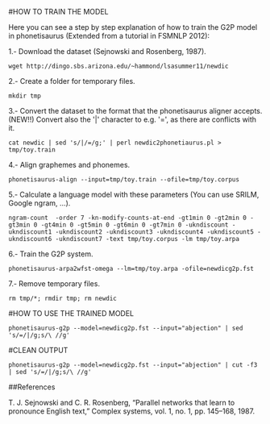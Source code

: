 #HOW TO TRAIN THE MODEL

Here you can see a step by step explanation of how to train the G2P model in phonetisaurus (Extended from a tutorial in FSMNLP 2012):

1.- Download the dataset (Sejnowski and Rosenberg, 1987).

`wget http://dingo.sbs.arizona.edu/~hammond/lsasummer11/newdic`

2.- Create a folder for temporary files.

`mkdir tmp`

3.- Convert the dataset to the format that the phonetisaurus aligner accepts. (NEW!!) Convert also the '|' character to e.g. '=', as there are conflicts with it.

`cat newdic | sed 's/|/=/g;' | perl newdic2phonetiaurus.pl > tmp/toy.train`

4.- Align graphemes and phonemes.

`phonetisaurus-align --input=tmp/toy.train --ofile=tmp/toy.corpus`

5.- Calculate a language model with these parameters (You can use SRILM, Google ngram, ...).

`ngram-count  -order 7 -kn-modify-counts-at-end -gt1min 0 -gt2min 0 -gt3min 0 -gt4min 0 -gt5min 0 -gt6min 0 -gt7min 0 -ukndiscount -ukndiscount1 -ukndiscount2 -ukndiscount3 -ukndiscount4 -ukndiscount5 -ukndiscount6 -ukndiscount7 -text tmp/toy.corpus -lm tmp/toy.arpa`

6.- Train the G2P system.

`phonetisaurus-arpa2wfst-omega --lm=tmp/toy.arpa -ofile=newdicg2p.fst`

7.- Remove temporary files.

`rm tmp/*; rmdir tmp; rm newdic`

#HOW TO USE THE TRAINED MODEL

`phonetisaurus-g2p --model=newdicg2p.fst --input="abjection" | sed 's/=/|/g;s/\ //g'`

#CLEAN OUTPUT

`phonetisaurus-g2p --model=newdicg2p.fst --input="abjection" | cut -f3 | sed 's/=/|/g;s/\ //g'`


##References

T. J. Sejnowski and C. R. Rosenberg, “Parallel networks that learn to pronounce English text,” Complex systems, vol. 1, no. 1, pp. 145–168, 1987.
